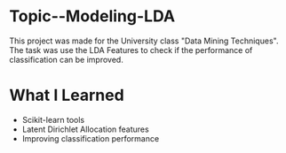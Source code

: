 # Topic--Modeling-LDA

This project was made for the University class "Data Mining Techniques".
The task was use the LDA Features to check if the performance of classification can be improved. 

# What I Learned

* Scikit-learn tools
* Latent Dirichlet Allocation features
* Improving classification performance
